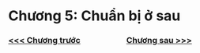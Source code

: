 # Chương 5: Chuẩn bị ở sau

### [<<< Chương trước](https://github.com/ngonngay/tien-hiep/tree/init-folder-tree/Hac-am-tay-du/chap-4)&nbsp;&nbsp;&nbsp;&nbsp;&nbsp;&nbsp;&nbsp;&nbsp;&nbsp;&nbsp;&nbsp;&nbsp;&nbsp;&nbsp;&nbsp;&nbsp;&nbsp;&nbsp;&nbsp;&nbsp;&nbsp;&nbsp;&nbsp;&nbsp;[Chương sau >>>](https://github.com/ngonngay/tien-hiep/tree/init-folder-tree/Hac-am-tay-du/chap-6)
